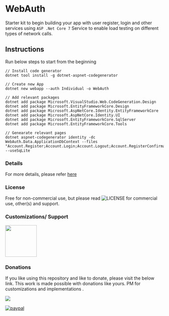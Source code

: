# WebAuth
Starter kit to begin building your app with user register, login and other services using `ASP .Net Core 7` Service to enable load testing on different types of network calls.

## Instructions

Run below steps to start from the beginning

```
// Install code generator
dotnet tool install -g dotnet-aspnet-codegenerator

// Create new App
dotnet new webapp --auth Individual -o WebAuth

// Add relevant packages
dotnet add package Microsoft.VisualStudio.Web.CodeGeneration.Design
dotnet add package Microsoft.EntityFrameworkCore.Design
dotnet add package Microsoft.AspNetCore.Identity.EntityFrameworkCore
dotnet add package Microsoft.AspNetCore.Identity.UI
dotnet add package Microsoft.EntityFrameworkCore.SqlServer
dotnet add package Microsoft.EntityFrameworkCore.Tools

// Genearate relevant pages
dotnet aspnet-codegenerator identity -dc WebAuth.Data.ApplicationDbContext --files "Account.Register;Account.Login;Account.Logout;Account.RegisterConfirmation" --useSqLite

```

### Details
For more details, please refer [here](https://learn.microsoft.com/en-us/aspnet/core/security/authentication/identity?view=aspnetcore-7.0&tabs=netcore-cli)

### License
Free for non-commercial use, but please read ![LICENSE](LICENSE) for commercial use, other(s) and support.

### Customizations/ Support
<a href="https://sites.google.com/view/garden-systems" target="_blank"><img src="Garden-Systems-logos_transparent.svg" style="width:100px;height:100px"></a>

### Donations
If you like using this repository and like to donate, please visit the below link. This work is made possible with donations like yours. PM for customizations and implementations .

<a href="https://www.buymeacoffee.com/ragavendra"><img src="https://img.buymeacoffee.com/button-api/?text=Buy me a pop&emoji=🥃&slug=ragavendra&button_colour=FFDD00&font_colour=000000&font_family=Cookie&outline_colour=000000&coffee_colour=ffffff" /></a>

[![paypal](https://www.paypalobjects.com/en_US/i/btn/btn_donateCC_LG.gif)](https://www.paypal.com/cgi-bin/webscr?cmd=_s-xclick&hosted_button_id=ZKRHDCLG22EJA)
